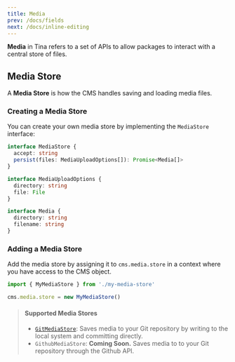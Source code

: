 ```yaml
---
title: Media
prev: /docs/fields
next: /docs/inline-editing
---
```

**Media** in Tina refers to a set of APIs to allow packages to interact with a central store of files.

## Media Store

A **Media Store** is how the CMS handles saving and loading media files.

### Creating a Media Store

You can create your own media store by implementing the `MediaStore` interface:

```typescript
interface MediaStore {
  accept: string
  persist(files: MediaUploadOptions[]): Promise<Media[]>
}

interface MediaUploadOptions {
  directory: string
  file: File
}

interface Media {
  directory: string
  filename: string
}
```

### Adding a Media Store

Add the media store by assigning it to `cms.media.store` in a context where you have access to the CMS object.

```javascript
import { MyMediaStore } from './my-media-store'

cms.media.store = new MyMediaStore()
```

> #### Supported Media Stores
>
> * [`GitMediaStore`](/docs/nextjs/adding-backends): Saves media to your Git repository by writing to the local system and committing directly.
> * `GithubMediaStore`: **Coming Soon.** Saves media to to your Git repository through the Github API.